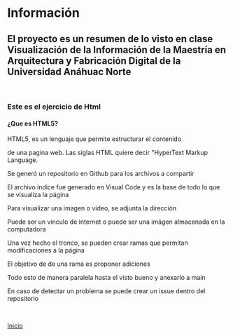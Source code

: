 # Información

<h2> El proyecto es un resumen de lo visto en clase Visualización de la Información de la Maestría en Arquitectura y Fabricación Digital de la Universidad Anáhuac Norte </h2>
<br>
<h3> Este es el ejercicio de Html</h3>
<h4>¿Que es HTML5?</h4>
<p>HTML5, es un lenguaje que permite estructurar el contenido</p>
<p>de una pagina web. Las siglas HTML quiere decir "HyperText Markup Language.</p>
<p>Se generó un repositorio en Github para los archivos a compartir </p>
<p>El archivo índice fue generado en Visual Code y es la base de todo lo que se visualiza la página</p>
<p>Para visualizar una imagen o video, se adjunta la dirección</p>
<p>Puede ser un vinculo de internet o puede ser una imágen almacenada en la computadora</p>
<p>Una vez hecho el tronco, se pueden crear ramas que permitan modificaciones a la página</p>
<p>El objetivo de de una rama es proponer adiciones</p>
<p>Todo esto de manera paralela hasta el visto bueno y anexarlo a main</p>
<p>En caso de detectar un problema se puede crear un issue dentro del repositorio</p>
</h4>
<br>

[Inicio](index.md)
